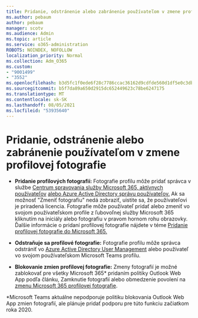 ```yaml
---
title: Pridanie, odstránenie alebo zabránenie používateľom v zmene profilovej fotografie
ms.author: pebaum
author: pebaum
manager: scotv
ms.audience: Admin
ms.topic: article
ms.service: o365-administration
ROBOTS: NOINDEX, NOFOLLOW
localization_priority: Normal
ms.collection: Adm_O365
ms.custom:
- "9001499"
- "3552"
ms.openlocfilehash: b3d5fc1f0ede6f28c7786ccac36162d9cdfde560d1df5e0c3db8128b5ee51a4f
ms.sourcegitcommit: b5f7da89a650d2915dc652449623c78be6247175
ms.translationtype: MT
ms.contentlocale: sk-SK
ms.lasthandoff: 08/05/2021
ms.locfileid: "53935640"
---
```

# <a name="add-remove-or-prevent-users-from-changing-profile-photos"></a>Pridanie, odstránenie alebo zabránenie používateľom v zmene profilovej fotografie

- **Pridanie profilových fotografií:** Fotografie profilu môže pridať správca v službe [Centrum spravovania služby Microsoft 365, aktívnych používateľov](https://admin.microsoft.com/Adminportal/Home?source=applauncher#/users) [alebo Azure Active Directory správu používateľov.](https://portal.azure.com/#blade/Microsoft_AAD_IAM/UsersManagementMenuBlade/AllUsers)  Ak sa možnosť "Zmeniť fotografiu" nedá zobraziť, uistite sa, že používateľovi je priradená licencia. Fotografie môže používateľ pridať alebo zmeniť vo svojom používateľskom profile z ľubovoľnej služby Microsoft 365 kliknutím na iniciály alebo fotografiu v pravom hornom rohu obrazovky. Ďalšie informácie o pridaní profilovej fotografie nájdete v téme [Pridanie profilovej fotografie do Microsoft 365.](https://support.office.com/article/add-your-profile-photo-to-office-365-2eaf93fd-b3f1-43b9-9cdc-bdcd548435b7)

- **Odstraňuje sa profilové fotografie:** Fotografie profilu môže správca odstrániť vo [Azure Active Directory User Management](https://portal.azure.com/#blade/Microsoft_AAD_IAM/UsersManagementMenuBlade/AllUsers) alebo používateľ vo svojom používateľskom Microsoft Teams profilu.

- **Blokovanie zmien profilovej fotografie:** Zmeny fotografií je možné zablokovať pre všetky Microsoft 365* pridaním politiky Outlook Web App podľa článku, Zamknutie fotografií alebo obmedzenie povolení na [zmenu Microsoft 365 profilovej fotografie](https://answers.microsoft.com/msoffice/forum/msoffice_o365admin-mso_dep365-mso_o365b/locking-photos-or-restricting-permissions-to/1d19ae4f-de5d-4c3d-a0ad-4b8b8ac32e3d).

*Microsoft Teams aktuálne nepodporuje politiku blokovania Outlook Web App zmien fotografií, ale plánuje pridať podporu pre túto funkciu začiatkom roka 2020.
